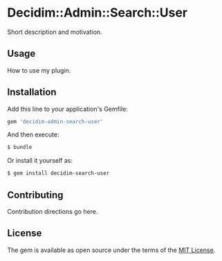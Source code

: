 # Decidim::Admin::Search::User
Short description and motivation.

## Usage
How to use my plugin.

## Installation
Add this line to your application's Gemfile:

```ruby
gem 'decidim-admin-search-user'
```

And then execute:
```bash
$ bundle
```

Or install it yourself as:
```bash
$ gem install decidim-search-user
```

## Contributing
Contribution directions go here.

## License
The gem is available as open source under the terms of the [MIT License](http://opensource.org/licenses/MIT).
